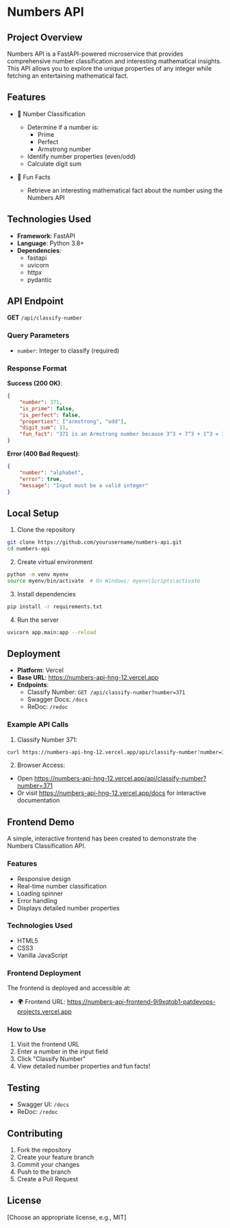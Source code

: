 # Numbers API

## Project Overview

Numbers API is a FastAPI-powered microservice that provides comprehensive number classification and interesting mathematical insights. This API allows you to explore the unique properties of any integer while fetching an entertaining mathematical fact.

## Features

- 🔢 Number Classification
  - Determine if a number is:
    - Prime
    - Perfect
    - Armstrong number
  - Identify number properties (even/odd)
  - Calculate digit sum

- 🧠 Fun Facts
  - Retrieve an interesting mathematical fact about the number using the Numbers API

## Technologies Used

- **Framework**: FastAPI
- **Language**: Python 3.8+
- **Dependencies**: 
  - fastapi
  - uvicorn
  - httpx
  - pydantic

## API Endpoint

**GET** `/api/classify-number`

### Query Parameters
- `number`: Integer to classify (required)

### Response Format

**Success (200 OK)**:
```json
{
    "number": 371,
    "is_prime": false,
    "is_perfect": false,
    "properties": ["armstrong", "odd"],
    "digit_sum": 11,
    "fun_fact": "371 is an Armstrong number because 3^3 + 7^3 + 1^3 = 371"
}
```

**Error (400 Bad Request)**:
```json
{
    "number": "alphabet",
    "error": true,
    "message": "Input must be a valid integer"
}
```

## Local Setup

1. Clone the repository
```bash
git clone https://github.com/yourusername/numbers-api.git
cd numbers-api
```

2. Create virtual environment
```bash
python -m venv myenv
source myenv/bin/activate  # On Windows: myenv\Scripts\activate
```

3. Install dependencies
```bash
pip install -r requirements.txt
```

4. Run the server
```bash
uvicorn app.main:app --reload
```

## Deployment

- **Platform**: Vercel
- **Base URL**: https://numbers-api-hng-12.vercel.app
- **Endpoints**:
  - Classify Number: `GET /api/classify-number?number=371`
  - Swagger Docs: `/docs`
  - ReDoc: `/redoc`

### Example API Calls

1. Classify Number 371:
```bash
curl https://numbers-api-hng-12.vercel.app/api/classify-number?number=371
```

2. Browser Access:
- Open https://numbers-api-hng-12.vercel.app/api/classify-number?number=371
- Or visit https://numbers-api-hng-12.vercel.app/docs for interactive documentation

## Frontend Demo

A simple, interactive frontend has been created to demonstrate the Numbers Classification API.

### Features
- Responsive design
- Real-time number classification
- Loading spinner
- Error handling
- Displays detailed number properties

### Technologies Used
- HTML5
- CSS3
- Vanilla JavaScript

### Frontend Deployment

The frontend is deployed and accessible at:
- 🌍 Frontend URL: https://numbers-api-frontend-9i9xqtob1-patdevops-projects.vercel.app

### How to Use
1. Visit the frontend URL
2. Enter a number in the input field
3. Click "Classify Number"
4. View detailed number properties and fun facts!

## Testing

- Swagger UI: `/docs`
- ReDoc: `/redoc`

## Contributing

1. Fork the repository
2. Create your feature branch
3. Commit your changes
4. Push to the branch
5. Create a Pull Request

## License

[Choose an appropriate license, e.g., MIT]